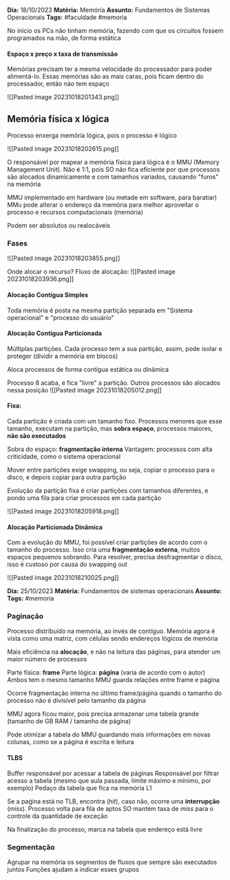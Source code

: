 **Dia:** 18/10/2023 
**Matéria:** Memória
**Assunto:** Fundamentos de Sistemas Operacionais
**Tags:** #faculdade #memoria

No início os PCs não tinham memória, fazendo com que os circuitos fossem programados na mão, de forma estática

#### Espaço x preço x taxa de transmissão
Memórias precisam ter a mesma velocidade do processador para poder alimentá-lo. Essas memórias são as mais caras, pois ficam dentro do processador, então não tem espaço

![[Pasted image 20231018201343.png]]

## Memória física x lógica

Processo enxerga memória lógica, pois o processo é lógico

![[Pasted image 20231018202615.png]]

O responsável por mapear a memória física para lógica é o MMU (Memory Management Unit). Não é 1:1, pois SO não fica eficiente por que processos são alocados dinamicamente e com tamanhos variados, causando "furos" na memória

MMU implementado em hardware (ou metade em software, para baratiar)
MMu pode alterar o endereço da memória para melhor aproveitar o processo e recursos computacionais (memória)


Podem ser absolutos ou realocáveis


### Fases

![[Pasted image 20231018203855.png]]

Onde alocar o recurso? Fluxo de alocação:
![[Pasted image 20231018203936.png]]

#### Alocação Contígua Simples
Toda memória é posta na mesma partição separada em "Sistema operacional" e "processo do usuário"

#### Alocação Contígua Particionada
Múltiplas partições. Cada processo tem a sua partição, assim, pode isolar e proteger (dividir a memória em blocos)

Aloca processos de forma contígua estática ou dinâmica

Processo 8 acaba, e fica "livre" a partição. Outros processos são alocados nessa posição
![[Pasted image 20231018205012.png]]

#### Fixa:
Cada partição é criada com um tamanho fixo. Processos menores que esse tamanho, executam na partição, mas **sobra espaço**, processos maiores, **não são executados**

Sobra do espaço: **fragmentação interna**
Vantagem: processos com alta criticidade, como o sistema operacional

Mover entre partições exige swapping, ou seja, copiar o processo para o disco, e depois copiar para outra partição

Evolução da partição fixa é criar partições com tamanhos diferentes, e pondo uma fila para criar processos em cada partição

![[Pasted image 20231018205918.png]]

#### Alocação Particionada Dinâmica
Com a evolução do MMU, foi possível criar partições de acordo com o tamanho do processo.
Isso cria uma **fragmentação externa**, muitos espaços pequenos sobrando. Para resolver, precisa desfragmentar o disco, isso é custoso por causa do swapping out

![[Pasted image 20231018210025.png]]


**Dia:** 25/10/2023 
**Matéria:** Fundamentos de sistemas operacionais
**Assunto:** 
**Tags:** #memoria 

### Paginação
Processo distribuído na memória, ao invés de contíguo. Memória agora é vista como uma matriz, com células sendo endereços lógicos de memória

Mais eficiência na **alocação**, e não na leitura das páginas, para atender um maior número de processos

Parte física: **frame**
Parte lógica: **página**
(varia de acordo com o autor)
Ambos tem o mesmo tamanho
MMU guarda relações entre frame e página

Ocorre fragmentação interna no último frame/página quando o tamanho do processo não é divisível pelo tamanho da página

MMU agora ficou maior, pois precisa armazenar uma tabela grande (tamanho de GB RAM / tamanho de página)

Pode otimizar a tabela do MMU guardando mais informações em novas colunas, como se a página é escrita e leitura

####  TLBS
Buffer responsável por acessar a tabela de páginas
Responsável por filtrar acesso a tabela (mesmo que aula passada, limite máximo e mínimo, por exemplo)
Pedaço da tabela que fica na memória L1

Se a paǵina está no TLB, encontra (*hit*), caso não, ocorre uma **interrupção** (*miss*). Processo volta para fila de aptos
SO mantém taxa de *miss* para o controle da quantidade de exceção

Na finalização do processo, marca na tabela que endereço está livre

### Segmentação

Agrupar na memória os segmentos de fluxos que sempre são executados juntos
Funções ajudam a indicar esses grupos